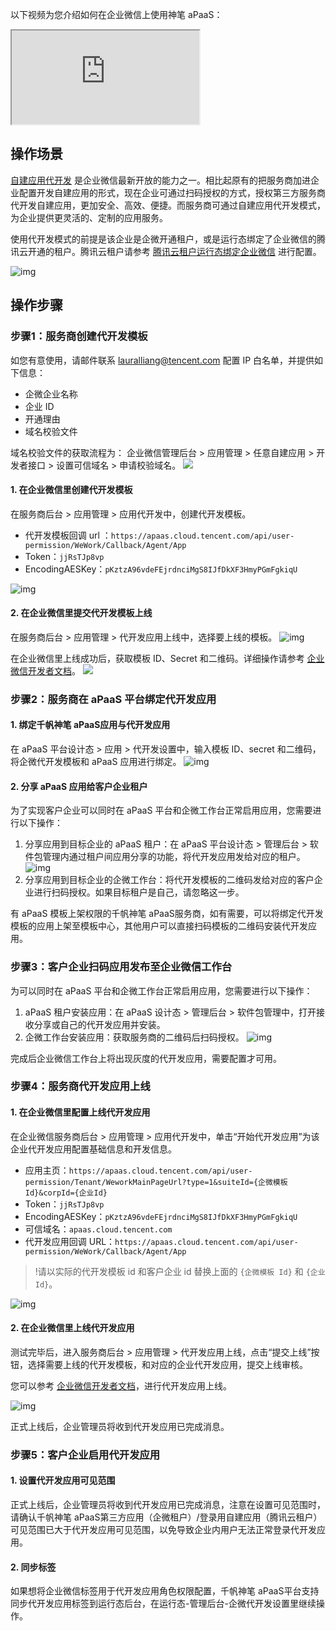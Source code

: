 以下视频为您介绍如何在企业微信上使用神笔 aPaaS：
<div class="doc-video-mod"><iframe src="https://cloud.tencent.com/edu/learning/quick-play/3565-61852?source=gw.doc.media&withPoster=1&notip=1"></iframe></div>

## 操作场景
[自建应用代开发](https://developer.work.weixin.qq.com/document/path/94737) 是企业微信最新开放的能力之一。相比起原有的把服务商加进企业配置开发自建应用的形式，现在企业可通过扫码授权的方式，授权第三方服务商代开发自建应用，更加安全、高效、便捷。而服务商可通过自建应用代开发模式，为企业提供更灵活的、定制的应用服务。

使用代开发模式的前提是该企业是企微开通租户，或是运行态绑定了企业微信的腾讯云开通的租户。腾讯云租户请参考 [腾讯云租户运行态绑定企业微信](https://cloud.tencent.com/document/product/1365/67902) 进行配置。


![img](https://qcloudimg.tencent-cloud.cn/raw/01fa75c30a17f3c13838f8d6c475048a.png)

## 操作步骤
### 步骤1：服务商创建代开发模板

如您有意使用，请邮件联系 lauralliang@tencent.com 配置 IP 白名单，并提供如下信息：
- 企微企业名称
- 企业 ID
- 开通理由
- 域名校验文件

域名校验文件的获取流程为：
企业微信管理后台 > 应用管理 > 任意自建应用 > 开发者接口 > 设置可信域名 > 申请校验域名。
![](https://qcloudimg.tencent-cloud.cn/raw/703eccff37acd911c1954613f00e6a08.png)


#### 1. 在企业微信里创建代开发模板

在服务商后台 > 应用管理 > 应用代开发中，创建代开发模板。

- 代开发模板回调 url ：`https://apaas.cloud.tencent.com/api/user-permission/WeWork/Callback/Agent/App`
- Token：`jjRsTJp8vp`
- EncodingAESKey：`pKztzA96vdeFEjrdnciMgS8IJfDkXF3HmyPGmFgkiqU`

![img](https://qcloudimg.tencent-cloud.cn/raw/3afcd2fce45f76e69c62bc7fc09d4264.png)

#### 2. 在企业微信里提交代开发模板上线

在服务商后台 > 应用管理 > 代开发应用上线中，选择要上线的模板。
![img](https://qcloudimg.tencent-cloud.cn/raw/a65c533f6540b03bca4e9dcfcc1e9ed3.png)

在企业微信里上线成功后，获取模板 ID、Secret 和二维码。详细操作请参考 [企业微信开发者文档](https://work.weixin.qq.com/api/doc/90001/90143/94737)。
![](https://qcloudimg.tencent-cloud.cn/raw/66f1b27cc81b8c9da4d0e293c4466e51.png)



### 步骤2：服务商在 aPaaS 平台绑定代开发应用

#### 1. 绑定千帆神笔 aPaaS应用与代开发应用

在 aPaaS 平台设计态 > 应用 > 代开发设置中，输入模板 ID、secret 和二维码，将企微代开发模板和 aPaaS 应用进行绑定。
![img](https://qcloudimg.tencent-cloud.cn/raw/fa9abec312bf5405ef5462943458e755.png)

#### 2. 分享 aPaaS 应用给客户企业租户

为了实现客户企业可以同时在 aPaaS 平台和企微工作台正常启用应用，您需要进行以下操作：
1. 分享应用到目标企业的 aPaaS 租户：在 aPaaS 平台设计态 > 管理后台 > 软件包管理内通过租户间应用分享的功能，将代开发应用发给对应的租户。
   ![img](https://qcloudimg.tencent-cloud.cn/raw/eae4839e1575d5ec1d39a8a631c3ffcb.png)
2. 分享应用到目标企业的企微工作台：将代开发模板的二维码发给对应的客户企业进行扫码授权。如果目标租户是自己，请忽略这一步。

有 aPaaS 模板上架权限的千帆神笔 aPaaS服务商，如有需要，可以将绑定代开发模板的应用上架至模板中心，其他用户可以直接扫码模板的二维码安装代开发应用。

### 步骤3：客户企业扫码应用发布至企业微信工作台

为可以同时在 aPaaS 平台和企微工作台正常启用应用，您需要进行以下操作：

1. aPaaS 租户安装应用：在 aPaaS 设计态 > 管理后台 > 软件包管理中，打开接收分享或自己的代开发应用并安装。
2. 企微工作台安装应用：获取服务商的二维码后扫码授权。
![img](https://qcloudimg.tencent-cloud.cn/raw/300bcad90baba37cb557174e2aac45ab.png)

完成后企业微信工作台上将出现灰度的代开发应用，需要配置才可用。

### 步骤4：服务商代开发应用上线

#### 1. 在企业微信里配置上线代开发应用

在企业微信服务商后台 > 应用管理 > 应用代开发中，单击“开始代开发应用”为该企业代开发应用配置基础信息和开发信息。

- 应用主页：`https://apaas.cloud.tencent.com/api/user-permission/Tenant/WeworkMainPageUrl?type=1&suiteId={企微模板Id}&corpId={企业Id}`
- Token：`jjRsTJp8vp`
- EncodingAESKey：`pKztzA96vdeFEjrdnciMgS8IJfDkXF3HmyPGmFgkiqU`
- 可信域名：`apaas.cloud.tencent.com`
- 代开发应用回调 URL：`https://apaas.cloud.tencent.com/api/user-permission/WeWork/Callback/Agent/App`

>!请以实际的代开发模板 id 和客户企业 id 替换上面的 `{企微模板 Id}` 和 `{企业 Id}`。

![img](https://qcloudimg.tencent-cloud.cn/raw/4dd47f3401fc5f7603d1c0a1c6e8aeff.png)

#### 2. 在企业微信里上线代开发应用

测试完毕后，进入服务商后台 > 应用管理 > 代开发应用上线，点击“提交上线”按钮，选择需要上线的代开发模板，和对应的企业代开发应用，提交上线审核。

您可以参考 [企业微信开发者文档](https://work.weixin.qq.com/api/doc/90001/90143/94737)，进行代开发应用上线。

![img](https://qcloudimg.tencent-cloud.cn/raw/0eab1b1588d924ec0c61b0fa0b29528a.png)

正式上线后，企业管理员将收到代开发应用已完成消息。

### 步骤5：客户企业启用代开发应用

#### 1. 设置代开发应用可见范围

正式上线后，企业管理员将收到代开发应用已完成消息，注意在设置可见范围时，请确认千帆神笔 aPaaS第三方应用（企微租户）/登录用自建应用（腾讯云租户）可见范围已大于代开发应用可见范围，以免导致企业内用户无法正常登录代开发应用。

#### 2. 同步标签

如果想将企业微信标签用于代开发应用角色权限配置，千帆神笔 aPaaS平台支持同步代开发应用标签到运行态后台，在运行态-管理后台-企微代开发设置里继续操作。
